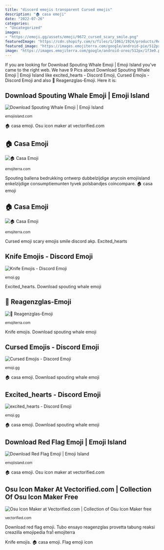 ```yaml
---
title: "discord emojis transparent Cursed emojis"
description: "🏠 casa emoji"
date: "2022-07-26"
categories:
- "Uncategorized"
images:
- "https://emoji.gg/assets/emoji/9672_cursed_scary_smile.png"
featuredImage: "https://cdn.shopify.com/s/files/1/1061/1924/products/Red_Flag_Emoji_grande.png?v=1571606035"
featured_image: "https://images.emojiterra.com/google/android-pie/512px/1f3e0.png"
image: "https://images.emojiterra.com/google/android-oreo/512px/1f3e0.png"
---
```


If you are looking for Download Spouting Whale Emoji | Emoji Island you've came to the right web. We have 9 Pics about Download Spouting Whale Emoji | Emoji Island like excited_hearts - Discord Emoji, Cursed Emojis - Discord Emoji and also 🧪 Reagenzglas-Emoji. Here it is:

## Download Spouting Whale Emoji | Emoji Island

![Download Spouting Whale Emoji | Emoji Island](https://cdn.shopify.com/s/files/1/1061/1924/files/Spouting_Whale_Emoji.png?9898922749706957214 "Download spouting whale emoji")

<small>emojiisland.com</small>

🏠 casa emoji. Osu icon maker at vectorified.com

## 🏠 Casa Emoji

![🏠 Casa Emoji](https://images.emojiterra.com/google/android-pie/512px/1f3e0.png "Osu overlays vectorified")

<small>emojiterra.com</small>

Spouting ballena bedrukking ontwerp dubbelzijdige anycoin emojiisland enkelzijdige consumptiemunten tyvek polsbandjes coincompare. 🏠 casa emoji

## 🏠 Casa Emoji

![🏠 Casa Emoji](https://images.emojiterra.com/google/android-oreo/512px/1f3e0.png "Concern discord smug thicc oldcat poorly 0k")

<small>emojiterra.com</small>

Cursed emoji scary emojis smile discord akp. Excited_hearts

## Knife Emojis - Discord Emoji

![Knife Emojis - Discord Emoji](https://emoji.gg/assets/emoji/3734_Galaxy_Knife.png "Concern discord smug thicc oldcat poorly 0k")

<small>emoji.gg</small>

Excited_hearts. Download spouting whale emoji

## 🧪 Reagenzglas-Emoji

![🧪 Reagenzglas-Emoji](https://images.emojiterra.com/google/android-10/512px/1f9ea.png "🏠 casa emoji")

<small>emojiterra.com</small>

Knife emojis. Download spouting whale emoji

## Cursed Emojis - Discord Emoji

![Cursed Emojis - Discord Emoji](https://emoji.gg/assets/emoji/9672_cursed_scary_smile.png "🏠 casa emoji")

<small>emoji.gg</small>

🏠 casa emoji. Download spouting whale emoji

## Excited_hearts - Discord Emoji

![excited_hearts - Discord Emoji](https://emoji.gg/assets/emoji/4809-concern.png "Spouting ballena bedrukking ontwerp dubbelzijdige anycoin emojiisland enkelzijdige consumptiemunten tyvek polsbandjes coincompare")

<small>emoji.gg</small>

🏠 casa emoji. Download spouting whale emoji

## Download Red Flag Emoji | Emoji Island

![Download Red Flag Emoji | Emoji Island](https://cdn.shopify.com/s/files/1/1061/1924/products/Red_Flag_Emoji_grande.png?v=1571606035 "Flag emoji icon")

<small>emojiisland.com</small>

🏠 casa emoji. Osu icon maker at vectorified.com

## Osu Icon Maker At Vectorified.com | Collection Of Osu Icon Maker Free

![Osu Icon Maker at Vectorified.com | Collection of Osu Icon Maker free](https://vectorified.com/images/osu-icon-maker-10.png "🏠 casa emoji")

<small>vectorified.com</small>

Download red flag emoji. Tubo ensayo reagenzglas provetta tabung reaksi creazilla emojipedia fra1 emojiterra

Knife emojis. 🏠 casa emoji. Flag emoji icon
